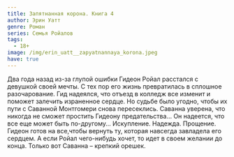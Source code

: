 ```yaml
---
title: Запятнанная корона. Книга 4
author: Эрин Уатт
genre: Роман
series: Семья Ройалов
tags:
  - 18+
image: /img/erin_uatt__zapyatnannaya_korona.jpeg
have: true
---
```

Два года назад из-за глупой ошибки Гидеон Ройал расстался с девушкой своей мечты. С тех пор его жизнь превратилась в сплошное разочарование. Гид надеялся, что отъезд в колледж все изменит и поможет залечить израненное сердце. Но судьбе было угодно, чтобы их пути с Саванной Монтгомери снова пересеклись. Саванна уверена, что никогда не сможет простить Гидеону предательства… Он надеется, что все еще может быть по-другому… Искупление. Надежда. Прощение. Гидеон готов на все,чтобы вернуть ту, которая навсегда завладела его сердцем. А если Ройал чего-нибудь хочет, то идет в своем желании до конца. Только вот Саванна – крепкий орешек.